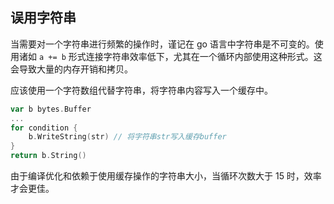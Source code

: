 ## 误用字符串

当需要对一个字符串进行频繁的操作时，谨记在 go 语言中字符串是不可变的。使用诸如 `a += b` 形式连接字符串效率低下，尤其在一个循环内部使用这种形式。这会导致大量的内存开销和拷贝。

应该使用一个字符数组代替字符串，将字符串内容写入一个缓存中。

```go
var b bytes.Buffer
...
for condition {
    b.WriteString(str) // 将字符串str写入缓存buffer
}
return b.String()

```

由于编译优化和依赖于使用缓存操作的字符串大小，当循环次数大于 15 时，效率才会更佳。